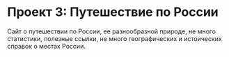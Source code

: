 # Проект 3: Путешествие по России
Сайт о путешествии по России, ее разнообразной природе, не много статистики,  полезные ссылки, не много географических и истоических справок о местах России.   
